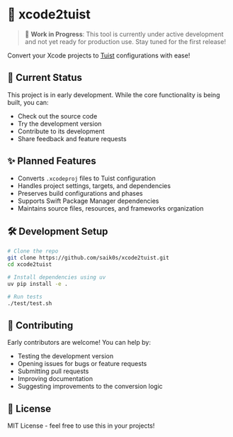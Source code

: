 # 🎯 xcode2tuist

> 🚧 **Work in Progress**: This tool is currently under active development and not yet ready for production use. Stay tuned for the first release!

Convert your Xcode projects to [Tuist](https://tuist.io) configurations with ease!

## 🚀 Current Status

This project is in early development. While the core functionality is being built, you can:
- Check out the source code
- Try the development version
- Contribute to its development
- Share feedback and feature requests

## ✨ Planned Features

- Converts `.xcodeproj` files to Tuist configuration
- Handles project settings, targets, and dependencies
- Preserves build configurations and phases
- Supports Swift Package Manager dependencies
- Maintains source files, resources, and frameworks organization

## 🛠️ Development Setup

```bash
# Clone the repo
git clone https://github.com/saik0s/xcode2tuist.git
cd xcode2tuist

# Install dependencies using uv
uv pip install -e .

# Run tests
./test/test.sh
```

## 🤝 Contributing

Early contributors are welcome! You can help by:
- Testing the development version
- Opening issues for bugs or feature requests
- Submitting pull requests
- Improving documentation
- Suggesting improvements to the conversion logic

## 📝 License

MIT License - feel free to use this in your projects!
